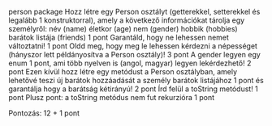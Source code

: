 person package
Hozz létre egy Person osztályt (getterekkel, setterekkel és legalább 1 konstruktorral), amely a következő információkat tárolja egy személyről:
név (name)
életkor (age)
nem (gender)
hobbik (hobbies)
barátok listája (friends)
1 pont
Garantáld, hogy ne lehessen nemet változtatni! 1 pont
Oldd meg, hogy meg le lehessen kérdezni a népességet (hányszor lett példányosítva a Person osztály)! 3 pont
A gender legyen egy enum 1 pont, ami több nyelven is (angol, magyar) legyen lekérdezhető! 2 pont
Ezen kívül hozz létre egy metódust a Person osztályban, amely lehetővé teszi új barátok hozzáadását a személy barátok listájához 1 pont  és garantálja hogy a barátság kétirányú! 2 pont
Írd felül a toString metódust! 1 pont
Plusz pont: a toString metódus nem fut rekurzióra 1 pont


Pontozás: 12 + 1 pont 
